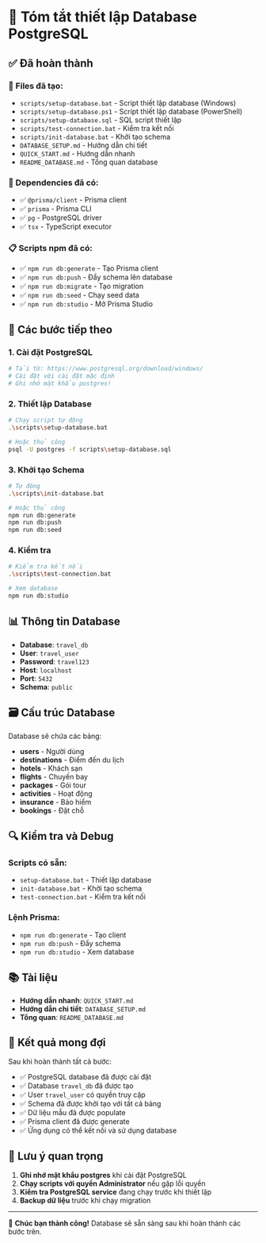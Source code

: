 # 🎉 Tóm tắt thiết lập Database PostgreSQL

## ✅ Đã hoàn thành

### 📁 Files đã tạo:
- `scripts/setup-database.bat` - Script thiết lập database (Windows)
- `scripts/setup-database.ps1` - Script thiết lập database (PowerShell)
- `scripts/setup-database.sql` - SQL script thiết lập
- `scripts/test-connection.bat` - Kiểm tra kết nối
- `scripts/init-database.bat` - Khởi tạo schema
- `DATABASE_SETUP.md` - Hướng dẫn chi tiết
- `QUICK_START.md` - Hướng dẫn nhanh
- `README_DATABASE.md` - Tổng quan database

### 🔧 Dependencies đã có:
- ✅ `@prisma/client` - Prisma client
- ✅ `prisma` - Prisma CLI
- ✅ `pg` - PostgreSQL driver
- ✅ `tsx` - TypeScript executor

### 📋 Scripts npm đã có:
- ✅ `npm run db:generate` - Tạo Prisma client
- ✅ `npm run db:push` - Đẩy schema lên database
- ✅ `npm run db:migrate` - Tạo migration
- ✅ `npm run db:seed` - Chạy seed data
- ✅ `npm run db:studio` - Mở Prisma Studio

## 🚀 Các bước tiếp theo

### 1. Cài đặt PostgreSQL
```bash
# Tải từ: https://www.postgresql.org/download/windows/
# Cài đặt với cài đặt mặc định
# Ghi nhớ mật khẩu postgres!
```

### 2. Thiết lập Database
```bash
# Chạy script tự động
.\scripts\setup-database.bat

# Hoặc thủ công
psql -U postgres -f scripts\setup-database.sql
```

### 3. Khởi tạo Schema
```bash
# Tự động
.\scripts\init-database.bat

# Hoặc thủ công
npm run db:generate
npm run db:push
npm run db:seed
```

### 4. Kiểm tra
```bash
# Kiểm tra kết nối
.\scripts\test-connection.bat

# Xem database
npm run db:studio
```

## 📊 Thông tin Database

- **Database**: `travel_db`
- **User**: `travel_user`
- **Password**: `travel123`
- **Host**: `localhost`
- **Port**: `5432`
- **Schema**: `public`

## 🗃️ Cấu trúc Database

Database sẽ chứa các bảng:
- **users** - Người dùng
- **destinations** - Điểm đến du lịch
- **hotels** - Khách sạn
- **flights** - Chuyến bay
- **packages** - Gói tour
- **activities** - Hoạt động
- **insurance** - Bảo hiểm
- **bookings** - Đặt chỗ

## 🔍 Kiểm tra và Debug

### Scripts có sẵn:
- `setup-database.bat` - Thiết lập database
- `init-database.bat` - Khởi tạo schema
- `test-connection.bat` - Kiểm tra kết nối

### Lệnh Prisma:
- `npm run db:generate` - Tạo client
- `npm run db:push` - Đẩy schema
- `npm run db:studio` - Xem database

## 📚 Tài liệu

- **Hướng dẫn nhanh**: `QUICK_START.md`
- **Hướng dẫn chi tiết**: `DATABASE_SETUP.md`
- **Tổng quan**: `README_DATABASE.md`

## 🎯 Kết quả mong đợi

Sau khi hoàn thành tất cả bước:
- ✅ PostgreSQL database đã được cài đặt
- ✅ Database `travel_db` đã được tạo
- ✅ User `travel_user` có quyền truy cập
- ✅ Schema đã được khởi tạo với tất cả bảng
- ✅ Dữ liệu mẫu đã được populate
- ✅ Prisma client đã được generate
- ✅ Ứng dụng có thể kết nối và sử dụng database

## 🚨 Lưu ý quan trọng

1. **Ghi nhớ mật khẩu postgres** khi cài đặt PostgreSQL
2. **Chạy scripts với quyền Administrator** nếu gặp lỗi quyền
3. **Kiểm tra PostgreSQL service** đang chạy trước khi thiết lập
4. **Backup dữ liệu** trước khi chạy migration

---

🎉 **Chúc bạn thành công!** Database sẽ sẵn sàng sau khi hoàn thành các bước trên. 